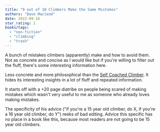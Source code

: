 ```yaml
---
title: "9 out of 10 Climbers Make the Same Mistakes"
authors: "Dave Macleod"
date: 2022-09-16
star_rating: 1
books/tags:
  - "non-fiction"
  - "climbing"
  - "trash"
---
```


A bunch of mistakes climbers (apparently) make and how to avoid them. Not as
concrete and concise as I would like but if you're willing to filter out the
fluff, there's some interesting information here.

<!--more-->

Less concrete and more philosophical than the
[Self Coached Climber](/books/2022-09-15). It hides its interesting insights in
a lot of fluff and repeated information.

It starts off with a +20 page diatribe on people being scared of making mistakes
which wasn't very useful to me as someone who already loves making mistakes.

The specificity of his advice ("if you're a 15 year old climber, do X, if you're
a 16 year old climber, do Y") reeks of bad editing. Advice this specific has no
place in a book like this, because most readers are not going to be 15 year old
climbers.
